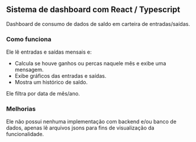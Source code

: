 ## Sistema de dashboard com React / Typescript

Dashboard de consumo de dados de saldo em carteira de entradas/saídas. 

### Como funciona
Ele lê entradas e saídas mensais e:
- Calcula se houve ganhos ou percas naquele mês e exibe uma mensagem.
- Exibe gráficos das entradas e saídas.
- Mostra um histórico de saldo.
  
Ele filtra por data de mês/ano.

### Melhorias
Ele não possui nenhuma implementação com backend e/ou banco de dados,
apenas lê arquivos jsons para fins de visualização da funcionalidade.
